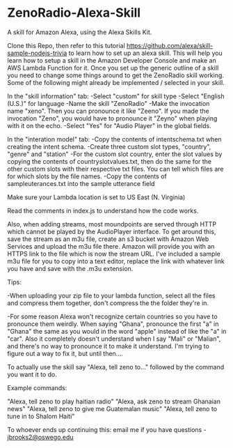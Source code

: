 # ZenoRadio-Alexa-Skill
A skill for Amazon Alexa, using the Alexa Skills Kit.

Clone this Repo, then refer to this tutorial https://github.com/alexa/skill-sample-nodejs-trivia to learn how to set up
an alexa skill. This will help you learn how to setup a skill in the Amazon Developer Console and
make an AWS Lambda Function for it. Once you set up the generic outline of a skill you need to change some things around
to get the ZenoRadio skill working. Some of the following might already be implemented / selected in your skill.


In the "skill information" tab: 
-Select "custom" for skill type
-Select "English (U.S.)" for language
-Name the skill "ZenoRadio" 
-Make the invocation name "xeno". Then you can pronounce it like "Zeeno". If you made the invocation "Zeno", you would have to 
pronounce it "Zeyno" when playing with it on the echo. 
-Select "Yes" for "Audio Player" in the global fields. 

In the "interation model" tab:
-Copy the contents of intentschema.txt when creating the intent schema.
-Create three custom slot types, "country", "genre" and "station"
-For the custom slot country, enter the slot values by copying the contents of countryslotvalues.txt, then do 
the same for the other custom slots with their respective txt files. You can tell which files are for which slots
by the file names. 
-Copy the contents of sampleuterances.txt into the sample utterance field

Make sure your Lambda location is set to US East (N. Virginia)

Read the comments in index.js to understand how the code works.

Also, when adding streams, most moundpoints are served through HTTP which cannot be played by the AudioPlayer interface.
To get around this, save the stream as an m3u file, create an s3 bucket with Amazon Web Services and upload the m3u file there. Amazon will provide you with an HTTPS link to the file which is now the stream URL. I've included a sample m3u file for you to copy into a text editor, replace the link with whatever link you have and save with the .m3u extension. 

Tips: 

-When uploading your zip file to your lambda function, select all the files and compress them together, don't compress the 
the folder they're in. 

-For some reason Alexa won't recognize certain countries so you have to pronounce them weirdly. When saying "Ghana",
pronounce the first "a" in "Ghana" the same as you would in the word "apple" instead of like the "a" in "car". 
Also it completely doesn't understand when I say "Mali" or "Malian", and there's no way to pronounce it to make it understand. I'm trying to figure out a way to fix it, but until then....

To actually use the skill say "Alexa, tell zeno to..." followed by the command you want it to do.

Example commands:

"Alexa, tell zeno to play haitian radio"
"Alexa, ask zeno to stream Ghanaian news"
"Alexa, tell zeno to give me Guatemalan music"
"Alexa, tell zeno to tune in to Shalom Haiti"

To whoever ends up continuing this: email me if you have questions - jbrooks2@oswego.edu
